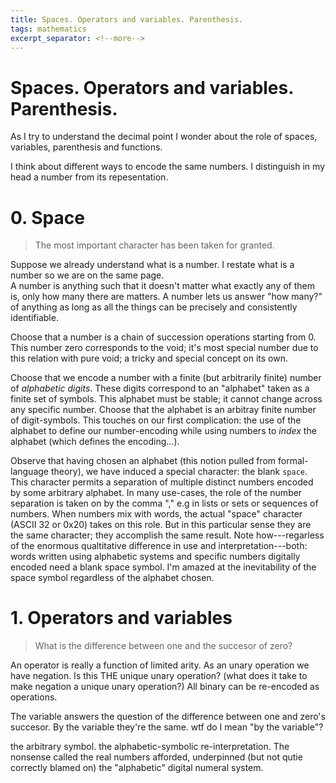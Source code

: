 ```yaml
---
title: Spaces. Operators and variables. Parenthesis.
tags: mathematics
excerpt_separator: <!--more-->
---
```


# Spaces. Operators and variables. Parenthesis.

As I try to understand the decimal point I wonder about the role of spaces, variables, parenthesis and functions.

I think about different ways to encode the same numbers. I distinguish in my head a number from its repesentation.

<!--more-->

# 0. Space

> The most important character has been taken for granted.

Suppose we already understand what is a number. I restate what is a number so we are on the same page.  
A number is anything such that it doesn't matter what exactly any of them is, only how many there are matters.
A number lets us answer "how many?" of anything as long as all the things can be precisely and consistently identifiable.

Choose that a number is a chain of succession operations starting from 0. This number zero corresponds to the void; it's most special number due to this relation with pure void; a tricky and special concept on its own.

Choose that we encode a number with a finite (but arbitrarily finite) number of _alphabetic digits_.
These digits correspond to an "alphabet" taken as a finite set of symbols. This alphabet must be stable; it cannot change across any specific number.
Choose that the alphabet is an arbitray finite number of digit-symbols. 
This touches on our first complication: the use of the alphabet to define our number-encoding while using numbers to _index_ the alphabet (which defines the encoding...).

Observe that having chosen an alphabet (this notion pulled from formal-language theory), we have induced a special character: the blank `space`. 
This character permits a separation of multiple distinct numbers encoded by some arbitrary alphabet. In many use-cases, the role of the number separation is taken on by the comma "," e.g in lists or sets or sequences of numbers.
When numbers mix with words, the actual "space" character (ASCII 32 or 0x20) takes on this role. But in this particular sense they are the same character; they accomplish the same result.
Note how---regarless of the enormous qualtitative difference in use and interpretation---both: words written using alphabetic systems and specific numbers digitally encoded need a blank space symbol.
I'm amazed at the inevitability of the space symbol regardless of the alphabet chosen.


# 1. Operators and variables

> What is the difference between one and the succesor of zero?

An operator is really a function of limited arity. As an unary operation we have negation. Is this THE unique unary operation? (what does it take to make negation a unique unary operation?)
All binary can be re-encoded as operations.

The variable answers the question of the difference between one and zero's succesor.
By the variable they're the same.
wtf do I mean "by the variable"?

the arbitrary symbol. the alphabetic-symbolic re-interpretation.
The nonsense called the real numbers afforded, underpinned (but not qutie correctly blamed on) the "alphabetic" digital numeral system.
